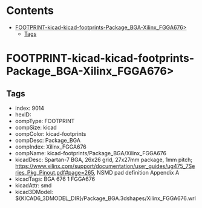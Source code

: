 



Contents
========

* [FOOTPRINT-kicad-kicad-footprints-Package_BGA-Xilinx_FGGA676>](#footprint-kicad-kicad-footprints-package_bga-xilinx_fgga676)
	* [Tags](#tags)

# FOOTPRINT-kicad-kicad-footprints-Package_BGA-Xilinx_FGGA676>

## Tags

- index: 9014
- hexID: 
- oompType: FOOTPRINT
- oompSize: kicad
- oompColor: kicad-footprints
- oompDesc: Package_BGA
- oompIndex: Xilinx_FGGA676
- oompName: kicad-footprints/Package_BGA/Xilinx_FGGA676
- kicadDesc: Spartan-7 BGA, 26x26 grid, 27x27mm package, 1mm pitch; https://www.xilinx.com/support/documentation/user_guides/ug475_7Series_Pkg_Pinout.pdf#page=265, NSMD pad definition Appendix A
- kicadTags: BGA 676 1 FGGA676
- kicadAttr: smd
- kicad3DModel: ${KICAD6_3DMODEL_DIR}/Package_BGA.3dshapes/Xilinx_FGGA676.wrl
